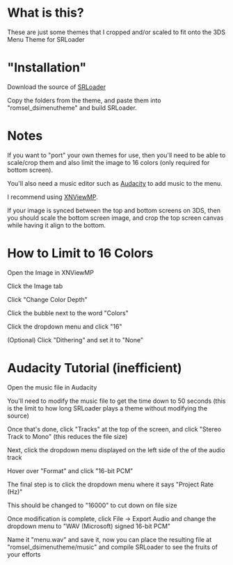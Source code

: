 # What is this?
These are just some themes that I cropped and/or scaled to fit onto the 3DS Menu Theme for SRLoader

# "Installation"
Download the source of [SRLoader](https://github.com/Robz8/SRLoader)

Copy the folders from the theme, and paste them into "romsel_dsimenutheme" and build SRLoader.

# Notes
If you want to "port" your own themes for use, then you'll need to be able to scale/crop them and also limit the image to 16 colors (only required for bottom screen).

You'll also need a music editor such as [Audacity](https://www.audacityteam.org) to add music to the menu.

I recommend using [XNViewMP](https://www.xnview.com/en/xnviewmp/).

If your image is synced between the top and bottom screens on 3DS, then you should scale the bottom screen image, and crop the top screen canvas while having it align to the bottom.

# How to Limit to 16 Colors
Open the Image in XNViewMP

Click the Image tab

Click "Change Color Depth"

Click the bubble next to the word "Colors"

Click the dropdown menu and click "16"

(Optional) Click "Dithering" and set it to "None"

# Audacity Tutorial (inefficient)
Open the music file in Audacity

You'll need to modify the music file to get the time down to 50 seconds (this is the limit to how long SRLoader plays a theme without modifying the source)

Once that's done, click "Tracks" at the top of the screen, and click "Stereo Track to Mono" (this reduces the file size)

Next, click the dropdown menu displayed on the left side of the of the audio track

Hover over "Format" and click "16-bit PCM"

The final step is to click the dropdown menu where it says "Project Rate (Hz)"

This should be changed to "16000" to cut down on file size

Once modification is complete, click File -> Export Audio and change the dropdown menu to "WAV (Microsoft) signed 16-bit PCM"

Name it "menu.wav" and save it, now you can place the resulting file at "romsel_dsimenutheme/music" and compile SRLoader to see the fruits of your efforts
